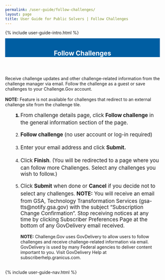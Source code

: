 ```yaml
---
permalink: /user-guide/follow-challenges/
layout: page
title: User Guide for Public Solvers | Follow Challenges 
---
```

<div class="row">
  <div class="col-sm-12">{% include user-guide-intro.html %}</div>
</div>
<div class="row" style="padding-top: 10px; padding-bottom: 30px;">
  <div class="col-sm-12" style="padding-top: 6px; background-color: #005ea2; color: #ffffff; text-align: center;">
    <h2>Follow Challenges</h2>
  </div>
</div>
<div class="row">
  <div class="col-sm-7">
    <p>Receive challenge updates and other challenge-related information from the challenge manager via email.  Follow the challenge as a guest or save challenges to your Challenge.Gov account.<br>
      <br>
      <b>NOTE:</b> Feature is not available for challenges that redirect to an external challenge site from the challenge tile.</p>
    <ol style="padding-left: 50px;">
      <li style="font-weight:900;"><span style="font-size: 1.06rem; line-height: 1.5; font-weight: 400;">From challenge details page, click <b>Follow challenge</b> in the general information section of the page. </span></li>
      <br>
      <li><span style="font-size: 1.06rem; line-height: 1.5; font-weight: 400;"><b>Follow challenge</b> (no user account or log-in required)</span></li><br>
      <li><span style="font-size: 1.06rem; line-height: 1.5; font-weight: 400;">Enter your email address and click <b>Submit.</b></span></li><br>
      <li><span style="font-size: 1.06rem; line-height: 1.5; font-weight: 400;">Click <b>Finish</b>. (You will be redirected to a page where you can follow more Challenges. Select any challenges you wish to follow.)</span></li><br>
      <li><span style="font-size: 1.06rem; line-height: 1.5; font-weight: 400;">Click <b>Submit</b> when done or <b>Cancel</b> if you decide not to select any challenges. <b>NOTE:</b> You will receive an email from GSA, Technology Transformation Services (gsa-tts@notify.gsa.gov) with the subject “Subscription Change Confirmation”.  Stop receiving notices at any time by clicking Subscriber Preferences Page at the bottom of any GovDelivery email received.</span></li>
      <br>
      <b>NOTE:</b> Challenge.Gov uses GovDelivery to allow users to follow challenges and receive challenge-related information via email.  GovDelivery is used by many Federal agencies to deliver content important to you. Visit GovDelivery Help at subscriberhelp.granicus.com.
    </ol>
  </div>
  <div class="col-sm-1">&nbsp;</div>
  <div class="col-sm-4"> {% include user-guide-nav.html %} </div>
</div>

